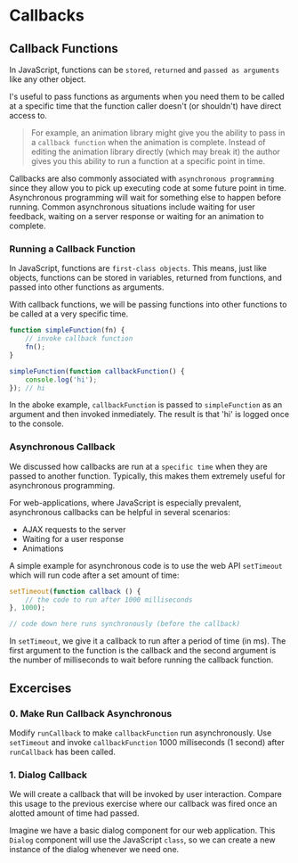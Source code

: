 # Callbacks

## Callback Functions

In JavaScript, functions can be `stored`, `returned` and `passed as arguments`
like any other object.

I's useful to pass functions as arguments when you need them to be called at a
specific time that the function caller doesn't (or shouldn't) have direct
access to.

> For example, an animation library might give you the ability to pass in a
`callback function` when the animation is complete. Instead of editing the
animation library directly (which may break it) the author gives you this
ability to run a function at a specific point in time.

Callbacks are also commonly associated with `asynchronous programming` since
they allow you to pick up executing code at some future point in time.
Asynchronous programming will wait for something else to happen before running.
Common asynchronous situations include waiting for user feedback, waiting on a
server response or waiting for an animation to complete.

### Running a Callback Function

In JavaScript, functions are `first-class objects`. This means, just like
objects, functions can be stored in variables, returned from functions, and
passed into other functions as arguments.

With callback functions, we will be passing functions into other functions to
be called at a very specific time.

```javascript
function simpleFunction(fn) {
    // invoke callback function
    fn();
}

simpleFunction(function callbackFunction() {
    console.log('hi');
}); // hi
```

In the aboke example, `callbackFunction` is passed to `simpleFunction` as an
argument and then invoked inmediately. The result is that 'hi' is logged once
to the console.

### Asynchronous Callback

We discussed how callbacks are run at a `specific time` when they are passed to
another function. Typically, this makes them extremely useful for asynchronous
programming.

For web-applications, where JavaScript is especially prevalent, asynchronous
callbacks can be helpful in several scenarios:

- AJAX requests to the server
- Waiting for a user response
- Animations

A simple example for asynchronous code is to use the web API `setTimeout` which
will run code after a set amount of time:

```javascript
setTimeout(function callback () {
    // the code to run after 1000 milliseconds
}, 1000);

// code down here runs synchronously (before the callback)
```

In `setTimeout`, we give it a callback to run after a period of time (in ms).
The first argument to the function is the callback and the second argument is
the number of milliseconds to wait before running the callback function.

## Excercises

### 0. Make Run Callback Asynchronous

Modify `runCallback` to make `callbackFunction` run asynchronously. Use
`setTimeout` and invoke `callbackFunction` 1000 milliseconds (1 second) after
`runCallback` has been called.

### 1. Dialog Callback

We will create a callback that will be invoked by user interaction. Compare
this usage to the previous exercise where our callback was fired once an alotted
amount of time had passed.

Imagine we have a basic dialog component for our web application. This `Dialog`
component will use the JavaScript `class`, so we can create a new instance of
the dialog whenever we need one.
